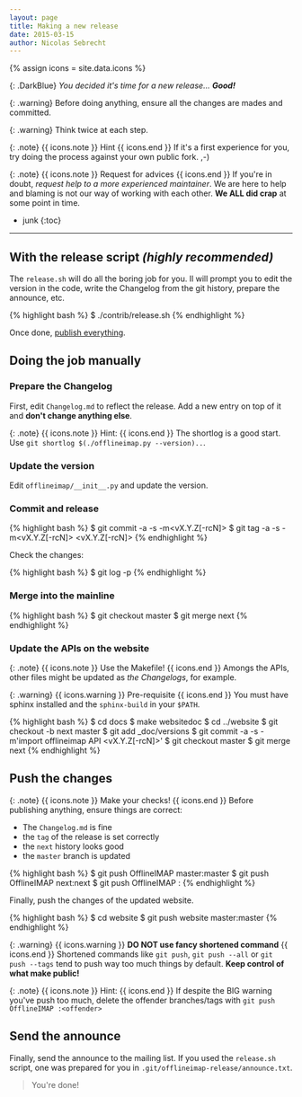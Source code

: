 ```yaml
---
layout: page
title: Making a new release
date: 2015-03-15
author: Nicolas Sebrecht
---
```

{% assign icons = site.data.icons %}


{: .DarkBlue}
*You decided it's time for a new release... **Good!***

{: .warning}
Before doing anything, ensure all the changes are mades and committed.

{: .warning}
Think twice at each step.

{: .note}
{{ icons.note }} Hint {{ icons.end }}
If it's a first experience for you, try doing the process against your own public fork. ,-)

{: .note}
{{ icons.note }} Request for advices {{ icons.end }}
If you're in doubt, *request help to a more experienced maintainer*. We are here to help and blaming is not our way of working with each other. **We ALL did crap** at some point in time.



* junk
{:toc}

---


## With the release script *(highly recommended)*

The `release.sh` will do all the boring job for you. Il will prompt you to edit the version in the code, write the Changelog from the git history, prepare the announce, etc.

{% highlight bash %}
$ ./contrib/release.sh
{% endhighlight %}

Once done, [publish everything](#push-the-changes).


## Doing the job manually

### Prepare the Changelog

First, edit `Changelog.md` to reflect the release. Add a new entry on top of it and **don't change anything else**.

{: .note}
{{ icons.note }} Hint: {{ icons.end }}
The shortlog is a good start. Use `git shortlog $(./offlineimap.py --version)..`.

### Update the version

Edit `offlineimap/__init__.py` and update the version.

### Commit and release

{% highlight bash %}
$ git commit -a -s -m<vX.Y.Z[-rcN]>
$ git tag -a -s -m<vX.Y.Z[-rcN]> <vX.Y.Z[-rcN]>
{% endhighlight %}

Check the changes:

{% highlight bash %}
$ git log -p
{% endhighlight %}


### Merge into the mainline

{% highlight bash %}
$ git checkout master
$ git merge next
{% endhighlight %}


### Update the APIs on the website

{: .note}
{{ icons.note }} Use the Makefile! {{ icons.end }}
Amongs the APIs, other files might be updated as *the Changelogs*, for example.


{: .warning}
{{ icons.warning }} Pre-requisite {{ icons.end }}
You must have sphinx installed and the `sphinx-build` in your `$PATH`.

{% highlight bash %}
$ cd docs
$ make websitedoc
$ cd ../website
$ git checkout -b next master
$ git add \_doc/versions
$ git commit -a -s -m'import offlineimap API <vX.Y.Z[-rcN]>'
$ git checkout master
$ git merge next
{% endhighlight %}


## Push the changes

{: .note}
{{ icons.note }} Make your checks! {{ icons.end }}
Before publishing anything, ensure things are correct:
* The `Changelog.md` is fine
* the `tag` of the release is set correctly
* the `next` history looks good
* the `master` branch is updated


{% highlight bash %}
$ git push OfflineIMAP master:master
$ git push OfflineIMAP next:next
$ git push OfflineIMAP <tag>:<tag>
{% endhighlight %}

Finally, push the changes of the updated website.

{% highlight bash %}
$ cd website
$ git push website master:master
{% endhighlight %}


{: .warning}
{{ icons.warning }} **DO NOT use fancy shortened command** {{ icons.end }}
Shortened commands like `git push`, `git push --all` or `git push --tags` tend to push way too much things by default. **Keep control of what make public!**

{: .note}
{{ icons.note }} Hint: {{ icons.end }}
If despite the BIG warning you've push too much, delete the offender branches/tags with
`git push OfflineIMAP :<offender>`


## Send the announce

Finally, send the announce to the mailing list. If you used the `release.sh` script, one was prepared for you in `.git/offlineimap-release/announce.txt`.

> You're done!

<!--
vim: expandtab ts=2 :
-->
